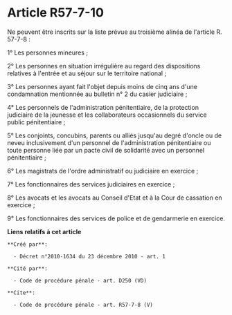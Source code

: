 # Article R57-7-10

Ne peuvent être inscrits sur la liste prévue au troisième alinéa de l'article R. 57-7-8 : 

1° Les personnes mineures ; 

2° Les personnes en situation irrégulière au regard des dispositions relatives à l'entrée et au séjour sur le territoire
national ; 

3° Les personnes ayant fait l'objet depuis moins de cinq ans d'une condamnation mentionnée au bulletin n° 2 du casier
judiciaire ; 

4° Les personnels de l'administration pénitentiaire, de la protection judiciaire de la jeunesse et les collaborateurs
occasionnels du service public pénitentiaire ; 

5° Les conjoints, concubins, parents ou alliés jusqu'au degré d'oncle ou de neveu inclusivement d'un personnel de
l'administration pénitentiaire ou toute personne liée par un pacte civil de solidarité avec un personnel pénitentiaire ; 

6° Les magistrats de l'ordre administratif ou judiciaire en exercice ; 

7° Les fonctionnaires des services judiciaires en exercice ; 

8° Les avocats et les avocats au Conseil d'Etat et à la Cour de cassation en exercice ; 

9° Les fonctionnaires des services de police et de gendarmerie en exercice.

**Liens relatifs à cet article**

	**Créé par**:

	  - Décret n°2010-1634 du 23 décembre 2010 - art. 1

	**Cité par**:

	  - Code de procédure pénale - art. D250 (VD)

	**Cite**:

	  - Code de procédure pénale - art. R57-7-8 (V)
